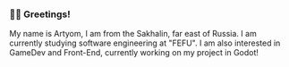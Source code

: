 ### 🙋‍♂️ Greetings!
My name is Artyom, I am from the Sakhalin, far east of Russia. I am currently studying software engineering at "FEFU".
I am also interested in GameDev and Front-End, currently working on my project in Godot!
<!--
**Rikucode/Rikucode** is a ✨ _special_ ✨ repository because its `README.md` (this file) appears on your GitHub profile.

Here are some ideas to get you started:

- 🔭 I’m currently working on ...
- 🌱 I’m currently learning ...
- 👯 I’m looking to collaborate on ...
- 🤔 I’m looking for help with ...
- 💬 Ask me about ...
- 📫 How to reach me: ...
-->
